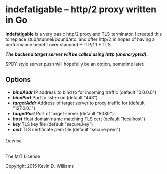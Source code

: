 # indefatigable – http/2 proxy written in Go

__Indefatigable__ is a very basic http/2 proxy and TLS terminator. I created
this to replace stud/stunnel/pound/etc. and offer http/2 in hopes of having
a performance benefit over standard HTTP/1.1 + TLS.

__*The backend target server will be called using http (unencrypted).*__

SPDY style server push will hopefully be an option, sometime later.

## Options

 * __*bindAddr*__ IP address to bind to for incoming traffic (default "0.0.0.0")
 * __*bindPort*__ Port to listen on (default "443")
 * __*targetAddr*__ Address of target server to proxy traffic for (default "127.0.0.1")
 * __*targetPort*__ Port of target server (default "8080")
 * __*host*__ Host domain name matching TLS cert (default "localhost")
 * __*key*__ TLS key file (default "secure.key")
 * __*cert*__ TLS certificate pem file (default "secure.pem")

###### License

The MIT License

Copyright 2015 Kevin D. Williams
